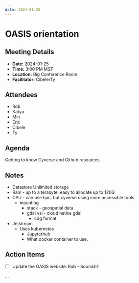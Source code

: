 ```yaml
---
date: 2024-01-25
---
```


# OASIS orientation

## Meeting Details
- **Date:** 2024-01-25
- **Time:** 3:00 PM MST
- **Location:** Big Conference Room
- **Facilitator:** Cibele/Ty

## Attendees
- Rob
- Katya
- Min
- Eric
- Cibele
- Ty

## Agenda
Getting to know Cyverse and Github resources.

## Notes
- Datastore Unlimited storage
- Ram - up to a terabyte, easy to allocate up to 120G
- CPU - can use hpc, but cyverse using more accessible tools
	- mounting
		- stack - geospatial data
		- gdal vsi - cloud native gdal
			- cdg format
- Jetstream
	- Uses kubernetes
		- Jupyterhub
		- What docker container to use.

## Action Items
- [ ] Update the OASIS website: Rob - Soonish?


...
